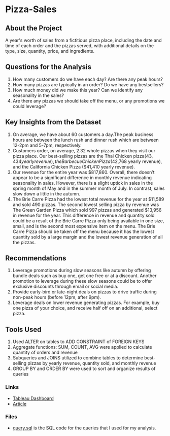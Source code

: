 # Pizza-Sales
## About the Project
A year's worth of sales from a fictitious pizza place, including the date and time of each order and the pizzas served, with additional details on the type, size, quantity, price, and ingredients.

## Questions for the Analysis
1. How many customers do we have each day? Are there any peak hours?
2. How many pizzas are typically in an order? Do we have any bestsellers?
3. How much money did we make this year? Can we identify any seasonality in the sales?
4. Are there any pizzas we should take off the menu, or any promotions we could leverage?

## Key Insights from the Dataset
1. On average, we have about 60 customers a day.The peak business hours are between the lunch rush and dinner rush which are between 12-2pm and 5-7pm, respectively.
2. Customers order, on average, 2.32 whole pizzas when they visit our pizza place. Our best-selling pizzas are the Thai Chicken pizza($43,434 yearly revenue), the Barbecue Chicken Pizza($42,768 yearly revenue), and the California Chicken Pizza ($41,410 yearly revenue).
3. Our revenue for the entire year was $817,860. Overall, there doesn’t appear to be a significant difference in monthly revenue indicating seasonality in sales. However, there is a slight uptick in sales in the spring month of May and in the summer month of July. In contrast, sales slow down a little in the autumn.
4. The Brie Carre Pizza had the lowest total revenue for the year at $11,589 and sold 490 pizzas. The second lowest selling pizza by revenue was The Green Garden Pizza which sold 997 pizzas and generated $13,956 in revenue for the year. This difference in revenue and quantity sold could be a result of the Brie Carre Pizza only being available in one size, small, and is the second most expensive item on the menu. The Brie Carre Pizza should be taken off the menu because it has the lowest quantity sold by a large margin and the lowest revenue generation of all the pizzas.
		
## Recommendations
1. Leverage promotions during slow seasons like autumn by offering bundle deals such as buy one, get one free or at a discount. Another promotion to leverage during these slow seasons could be to offer exclusive discounts through email or social media.
2. Provide early-bird or late-night deals on pizzas to drive traffic during non-peak hours (before 12pm, after 9pm).
3. Leverage deals on lower revenue generating pizzas. For example, buy one pizza of your choice, and receive half off on an additional, select pizza.

## Tools Used
1. Used ALTER on tables to ADD CONSTRAINT of FOREIGN KEYS
2. Aggregate functions: SUM, COUNT, AVG were applied to calculate quantity of orders and revenue
3. Subqueries and JOINS utilized to combine tables to determine best-selling pizzas by yearly revenue, quantity sold, and monthly revenue
4. GROUP BY and ORDER BY were used to sort and organize results of queries

### Links
*  [Tableau Dashboard](https://public.tableau.com/views/PizzaSales_16940433977440/End-Of-YearPizzaSales?:language=en-US&:display_count=n&:origin=viz_share_link)
*  [Article]()

### Files 
* [query.sql](https://github.com/bernie236/Pizza-Sales/blob/main/query.sql) is the SQL code for the queries that I used for my analysis.
